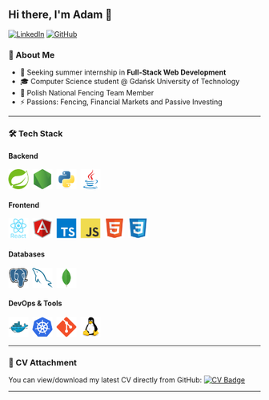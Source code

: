 ## Hi there, I'm Adam 👋 

[![LinkedIn](https://img.shields.io/badge/LinkedIn-Adam-blue?style=flat&logo=linkedin)](https://www.linkedin.com/in/adam-jakubowski-76a671314)
[![GitHub](https://img.shields.io/badge/GitHub-Adam-black?style=flat&logo=github)](https://github.com/OGHaruki)

### 🚀 About Me
- 🔭 Seeking summer internship in **Full-Stack Web Development**
- 🎓 Computer Science student @ Gdańsk University of Technology
- 🏅 Polish National Fencing Team Member
- ⚡ Passions: Fencing, Financial Markets and Passive Investing

---

### 🛠️ Tech Stack

#### **Backend**
<div>
  <img src="https://github.com/devicons/devicon/blob/master/icons/spring/spring-original.svg" title="Spring" width="40" height="40"/>&nbsp;
  <img src="https://github.com/devicons/devicon/blob/master/icons/nodejs/nodejs-original.svg" title="Node.js" width="40" height="40"/>&nbsp;
  <img src="https://github.com/devicons/devicon/blob/master/icons/python/python-original.svg" title="Python" width="40" height="40"/>&nbsp;
  <img src="https://github.com/devicons/devicon/blob/master/icons/java/java-original.svg" title="Java" width="40" height="40"/>&nbsp;
</div>

#### **Frontend**
<div>
  <img src="https://github.com/devicons/devicon/blob/master/icons/react/react-original-wordmark.svg" title="React" alt="React" width="40" height="40"/>&nbsp;
  <img src="https://github.com/devicons/devicon/blob/master/icons/angularjs/angularjs-original.svg" title="Angular" alt="Angular" width="40" height="40"/>&nbsp;
  <img src="https://github.com/devicons/devicon/blob/master/icons/typescript/typescript-original.svg" title="TypeScript" width="40" height="40"/>&nbsp;
  <img src="https://github.com/devicons/devicon/blob/master/icons/javascript/javascript-original.svg" title="JavaScript" width="40" height="40"/>&nbsp;
  <img src="https://github.com/devicons/devicon/blob/master/icons/html5/html5-original.svg" title="HTML5" width="40" height="40"/>&nbsp;
  <img src="https://github.com/devicons/devicon/blob/master/icons/css3/css3-original.svg" title="CSS3" width="40" height="40"/>&nbsp;
</div>

#### **Databases**
<div>
  <img src="https://github.com/devicons/devicon/blob/master/icons/postgresql/postgresql-original.svg" title="PostgreSQL" width="40" height="40"/>&nbsp;
  <img src="https://github.com/devicons/devicon/blob/master/icons/mysql/mysql-original.svg" title="MySQL" width="40" height="40"/>&nbsp;
  <img src="https://github.com/devicons/devicon/blob/master/icons/mongodb/mongodb-original.svg" title="MongoDB" width="40" height="40"/>&nbsp;
</div>

#### **DevOps & Tools**
<div>
  <img src="https://github.com/devicons/devicon/blob/master/icons/docker/docker-original.svg" title="Docker" width="40" height="40"/>&nbsp;
  <img src="https://github.com/devicons/devicon/blob/master/icons/kubernetes/kubernetes-plain.svg" title="Kubernetes" width="40" height="40"/>&nbsp;
  <img src="https://github.com/devicons/devicon/blob/master/icons/git/git-original.svg" title="Git" width="40" height="40"/>&nbsp;
  <img src="https://github.com/devicons/devicon/blob/master/icons/linux/linux-original.svg" title="Linux" width="40" height="40"/>&nbsp;
</div>

---

### 📄 CV Attachment
You can view/download my latest CV directly from GitHub:
[![CV Badge](https://img.shields.io/badge/CV-Download_📄-brightgreen)](https://github.com/your-username/your-username/blob/main/cv.pdf)

---
